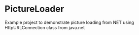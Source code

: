 # PictureLoader
Example project to demonstrate picture loading from NET using HttpURLConnection class from java.net
